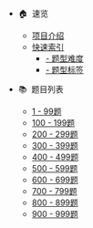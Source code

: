 
- 🏠&nbsp;&nbsp;速览
  - [项目介绍](README.md  "The greatest guide in the world")
  - [快速索引](index-type.md "按照题型或难易度快速检索题目.")
    - [- 题型难度](index-type.md)
    - [- 题型标签](index-tags.md)

- 📚&nbsp;&nbsp;题目列表
  - [1 - 99题](solution/1-99/0001.two-sum/)
  - [100 - 199题](solution/100-199/0100.same-tree/)
  - [200 - 299题](solution/200-299/0200.number-of-islands/)
  - [300 - 399题](solution/300-399/0300.longest-increasing-subsequence/)
  - [400 - 499题](solution/400-499/0400.nth-digit/)
  - [500 - 599题](solution/500-599/0500.keyboard-row/)
  - [600 - 699题](solution/600-699/0600.non-negative-integers-without-consecutive-ones/)
  - [700 - 799题](solution/700-799/0700.search-in-a-binary-search-tree/)
  - [800 - 899题](solution/800-899/0800.similar-rgb-color/)
  - [900 - 999题](solution/900-999/0900.rle-iterator/)



  

